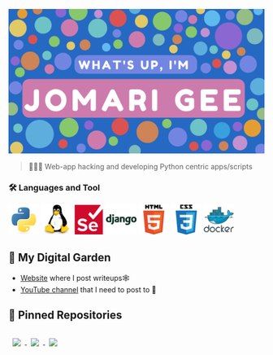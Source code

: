 ![](./assets/GitHubHeader.png)
<br>
> 👨🏿‍💻 Web-app hacking and developing Python centric apps/scripts


### 🛠️ Languages and Tool
<img src="https://github.com/devicons/devicon/blob/master/icons/python/python-original.svg" height="60" width="60"> <img src="https://github.com/devicons/devicon/blob/master/icons/linux/linux-original.svg" height="60" width="60"> <img src="https://github.com/devicons/devicon/blob/master/icons/selenium/selenium-original.svg" height="60" width="60"> <img src="https://github.com/devicons/devicon/blob/master/icons/django/django-plain-wordmark.svg" height="60" width="60"> <img src="https://github.com/devicons/devicon/blob/master/icons/html5/html5-original-wordmark.svg" height="60" width="60"> <img src="https://github.com/devicons/devicon/blob/master/icons/css3/css3-original-wordmark.svg" height="60" width="60"> <img src="https://github.com/devicons/devicon/blob/master/icons/docker/docker-original-wordmark.svg" height="60" width="60">


## 🥦 My Digital Garden 

- <a href="https://jomarigee.github.io/">Website</a> where I post writeups🕸️
- <a href="https://www.youtube.com/c/JomariGee/videos">YouTube channel</a> that I need to post to 🎥
## 📌 Pinned Repositories

<a href="https://github.com/JomariGee/Desk-Sheet">
  <img align="center" style="margin:1rem 0.5rem" src="https://github-readme-stats.vercel.app/api/pin/?username=JomariGee&repo=Desk-Sheet:&title_color=ffffff&text_color=c9cacc&icon_color=4AB197&bg_color=1A2B34"/>
</a>



<a href="https://github.com/JomariGee/jomarigee.github.io">
  <img align="center" style="margin:0.5rem" src="https://github-readme-stats.vercel.app/api/pin/?username=JomariGee&repo=jomarigee.github.io&title_color=ffffff&text_color=c9cacc&icon_color=4AB197&bg_color=1A2B34" />
</a>



<a href="https://github.com/JomariGee/Recon">
  <img align="center" style="margin:0.5rem" src="https://github-readme-stats.vercel.app/api/pin/?username=JomariGee&repo=Recon&title_color=ffffff&text_color=c9cacc&icon_color=4AB197&bg_color=1A2B34" />
</a>

